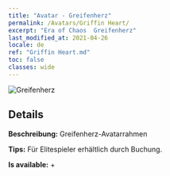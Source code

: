 ```yaml
---
title: "Avatar - Greifenherz"
permalink: /Avatars/Griffin Heart/
excerpt: "Era of Chaos  Greifenherz"
last_modified_at: 2021-04-26
locale: de
ref: "Griffin Heart.md"
toc: false
classes: wide
---
```

 ![Greifenherz](/images/a/avatarFrame_6.png)

## Details

 **Beschreibung:** Greifenherz-Avatarrahmen 

 **Tips:** Für Elitespieler erhältlich durch Buchung. 

 **Is available:**  + 

